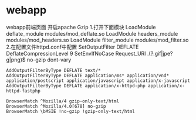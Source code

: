 # webapp
webapp前端页面
开启apache Gzip
1.打开下面模块
LoadModule deflate_module modules/mod_deflate.so
LoadModule headers_module modules/mod_headers.so
LoadModule filter_module modules/mod_filter.so
2.在配置文件httpd.conf中配置
<IfModule mod_deflate.c>
    SetOutputFilter DEFLATE
    DeflateCompressionLevel 9
    SetEnvIfNoCase Request_URI .(?:gif|jpe?g|png)$ no-gzip dont-vary
    
    AddOutputFilterByType DEFLATE text/*
    AddOutputFilterByType DEFLATE application/ms* application/vnd* application/postscript application/javascript application/x-javascript
    AddOutputFilterByType DEFLATE application/x-httpd-php application/x-httpd-fastphp
    
    BrowserMatch ^Mozilla/4 gzip-only-text/html
    BrowserMatch ^Mozilla/4.0[678] no-gzip
    BrowserMatch \bMSIE !no-gzip !gzip-only-text/html
</IfModule>